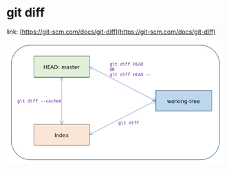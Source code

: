 ---
---

# git diff


link: [https://git-scm.com/docs/git-diff](https://git-scm.com/docs/git-diff)


![git-diff](images/git-diff.png)

